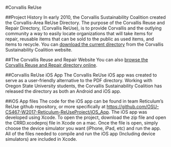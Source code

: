#Corvallis ReUse 

##Project History
In early 2010, the Corvallis Sustainability Coalition created the Corvallis-Area ReUse Directory. The purpose of the Corvallis Reuse and Repair Directory, (Corvallis ReUse), is to provide Corvallis and the outlying community a way to easily locate organizations that will take items for repair, reusable items that can be sold to the public as used items, and items to recycle. You can <a href="http://sustainablecorvallis.org/action-teams/waste-prevention/corvallis-area-reuse-directory">download the current directory</a> from the Corvallis Sustainability Coalition website.

##The Corvallis Reuse and Repair Website
You can also <a href="http://app.sustainablecorvallis.org/">browse the Corvallis Reuse and Repair directory online</a>.

##Corvallis ReUse iOS App
The Corvallis ReUse iOS app was created to serve as a user-friendly alternative to the PDF directory. Working with Oregon State University students, the Corvallis Sustainability Coalition has released the directory as both an Android and iOS app. 

##iOS App files
The code for the iOS app can be found in team Reticulum’s ReUse github repository, or more specifically at https://github.com/OSU-CS467-W2017-Reticulum-ReUseProject/iOS_App. The iOS app was developed using Xcode. To open the project, download the zip file and open the CRRD.xcodeproj file in Xcode on a mac. Once the file is open, simply choose the device simulator you want (iPhone, iPad, etc) and run the app. All of the files needed to compile and run the iOS app (Including device simulators) are included in Xcode. 
